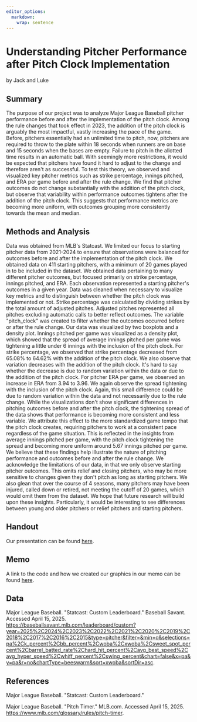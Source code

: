 ```yaml
---
editor_options: 
  markdown: 
    wrap: sentence
---
```


# Understanding Pitcher Performance after Pitch Clock Implementation

by Jack and Luke

## Summary

The purpose of our project was to analyze Major League Baseball pitcher performance before and after the implementation of the pitch clock. Among the rule changes that took effect in 2023, the addition of the pitch clock is arguably the most impactful, vastly increasing the pace of the game. Before, pitchers essentially had an unlimited time to pitch, now, pitchers are required to throw to the plate within 18 seconds when runners are on base and 15 seconds when the bases are empty. Failure to pitch in the allotted time results in an automatic ball. With seemingly more restrictions, it would be expected that pitchers have found it hard to adjust to the change and therefore aren't as successful. To test this theory, we observed and visualized key pitcher metrics such as strike percentage, innings pitched, and ERA per game before and after the rule change. We find that pitcher outcomes do not change substantially with the addition of the pitch clock, but observe that variability within performance outcomes tightens after the addition of the pitch clock. This suggests that performance metrics are becoming more uniform, with outcomes grouping more consistently towards the mean and median.                    


## Methods and Analysis

Data was obtained from MLB's Statcast. We limited our focus to starting pitcher data from 2021-2024 to ensure that observations were balanced for outcomes before and after the implementation of the pitch clock. We obtained data on 411 starting pitchers, with a minimum of 20 games played in to be included in the dataset. We obtained data pertaining to many different pitcher outcomes, but focused primarily on strike percentage, innings pitched, and ERA. Each observation represented a starting pitcher's outcomes in a given year.
  Data was cleaned when necessary to visualize key metrics and to distinguish between whether the pitch clock was implemented or not. Strike percentage was calculated by dividing strikes by the total amount of adjusted pitches. Adjusted pitches represented all pitches excluding automatic calls to better reflect outcomes. The variable "pitch_clock" was created to filter whether the outcomes occurred before or after the rule change.
  Our data was visualized by two boxplots and a density plot. Innings pitched per game was visualized as a density plot, which showed that the spread of average innings pitched per game was tightening a little under 6 innings with the inclusion of the pitch clock. For strike percentage, we observed that strike percentage decreased from 65.08% to 64.62% with the addition of the pitch clock. We also observe that variation decreases with the addition of the pitch clock. It's hard to say whether the decrease is due to random variation within the data or due to the addition of the pitch clock. For pitcher ERA per game, we observed an increase in ERA from 3.94 to 3.96. We again observe the spread tightening with the inclusion of the pitch clock. Again, this small difference could be due to random variation within the data and not necessarily due to the rule change. While the visualizations don't show significant differences in pitching outcomes before and after the pitch clock, the tightening spread of the data shows that performance is becoming more consistent and less variable. We attribute this effect to the more standardized game tempo that the pitch clock creates, requiring pitchers to work at a consistent pace regardless of the game situation. This is reflected in the insights from average innings pitched per game, with the pitch clock tightening the spread and becoming more uniform around 5.67 innings pitched per game. We believe that these findings help illustrate the nature of pitching performance and outcomes before and after the rule change. We acknowledge the limitations of our data, in that we only observe starting pitcher outcomes. This omits relief and closing pitchers, who may be more sensitive to changes given they don't pitch as long as starting pitchers. We also glean that over the course of 4 seasons, many pitchers may have been injured, called down or retired, not meeting the cutoff of 20 games, which would omit them from the dataset. We hope that future research will build upon these insights. Particularly, it would be interesting to see differences between young and older pitchers or relief pitchers and starting pitchers.    


## Handout

Our presentation can be found [here](DCS117%20Final.pdf).

## Memo

A link to the code and how we created our graphics in our memo can be found [here](memo/memo.html).

## Data

Major League Baseball.
"Statcast: Custom Leaderboard." Baseball Savant.
Accessed April 15, 2025.
<https://baseballsavant.mlb.com/leaderboard/custom?year=2025%2C2024%2C2023%2C2022%2C2021%2C2020%2C2019%2C2018%2C2017%2C2016%2C2015&type=pitcher&filter=&min=q&selections=pa%2Ck_percent%2Cbb_percent%2Cwoba%2Cxwoba%2Csweet_spot_percent%2Cbarrel_batted_rate%2Chard_hit_percent%2Cavg_best_speed%2Cavg_hyper_speed%2Cwhiff_percent%2Cswing_percent&chart=false&x=pa&y=pa&r=no&chartType=beeswarm&sort=xwoba&sortDir=asc>.

## References

Major League Baseball.
"Statcast: Custom Leaderboard."

Major League Baseball.
"Pitch Timer." MLB.com. Accessed April 15, 2025.
<https://www.mlb.com/glossary/rules/pitch-timer>.
